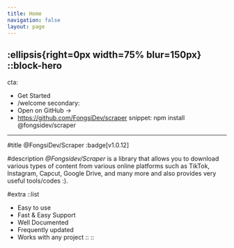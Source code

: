 ```yaml
---
title: Home
navigation: false
layout: page
---
```

:ellipsis{right=0px width=75% blur=150px}
::block-hero
---
cta:
- Get Started
- /welcome
secondary:
- Open on GitHub →
- https://github.com/FongsiDev/scraper
snippet: npm install @fongsidev/scraper
---
#title
@FongsiDev/Scraper :badge[v1.0.12]

#description
_@Fongsidev/Scraper_ is a library that allows you to download various types of content from various online platforms such as TikTok, Instagram, Capcut, Google Drive, and many more and also provides very useful tools/codes :).

#extra
  ::list
- Easy to use
- Fast & Easy Support
- Well Documented
- Frequently updated
- Works with any project
  ::
::

